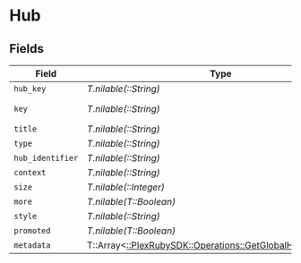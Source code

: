 # Hub


## Fields

| Field                                                                                                          | Type                                                                                                           | Required                                                                                                       | Description                                                                                                    | Example                                                                                                        |
| -------------------------------------------------------------------------------------------------------------- | -------------------------------------------------------------------------------------------------------------- | -------------------------------------------------------------------------------------------------------------- | -------------------------------------------------------------------------------------------------------------- | -------------------------------------------------------------------------------------------------------------- |
| `hub_key`                                                                                                      | *T.nilable(::String)*                                                                                          | :heavy_minus_sign:                                                                                             | N/A                                                                                                            | /library/metadata/50768,65523,58188,57341,57302,57070                                                          |
| `key`                                                                                                          | *T.nilable(::String)*                                                                                          | :heavy_minus_sign:                                                                                             | N/A                                                                                                            | /playlists/all?type=15&sort=lastViewedAt:desc&playlistType=video,audio                                         |
| `title`                                                                                                        | *T.nilable(::String)*                                                                                          | :heavy_minus_sign:                                                                                             | N/A                                                                                                            | Recent Playlists                                                                                               |
| `type`                                                                                                         | *T.nilable(::String)*                                                                                          | :heavy_minus_sign:                                                                                             | N/A                                                                                                            | playlist                                                                                                       |
| `hub_identifier`                                                                                               | *T.nilable(::String)*                                                                                          | :heavy_minus_sign:                                                                                             | N/A                                                                                                            | home.playlists                                                                                                 |
| `context`                                                                                                      | *T.nilable(::String)*                                                                                          | :heavy_minus_sign:                                                                                             | N/A                                                                                                            | hub.home.playlists                                                                                             |
| `size`                                                                                                         | *T.nilable(::Integer)*                                                                                         | :heavy_minus_sign:                                                                                             | N/A                                                                                                            | 6                                                                                                              |
| `more`                                                                                                         | *T.nilable(T::Boolean)*                                                                                        | :heavy_minus_sign:                                                                                             | N/A                                                                                                            | true                                                                                                           |
| `style`                                                                                                        | *T.nilable(::String)*                                                                                          | :heavy_minus_sign:                                                                                             | N/A                                                                                                            | shelf                                                                                                          |
| `promoted`                                                                                                     | *T.nilable(T::Boolean)*                                                                                        | :heavy_minus_sign:                                                                                             | N/A                                                                                                            | true                                                                                                           |
| `metadata`                                                                                                     | T::Array<[::PlexRubySDK::Operations::GetGlobalHubsMetadata](../../models/operations/getglobalhubsmetadata.md)> | :heavy_minus_sign:                                                                                             | N/A                                                                                                            |                                                                                                                |